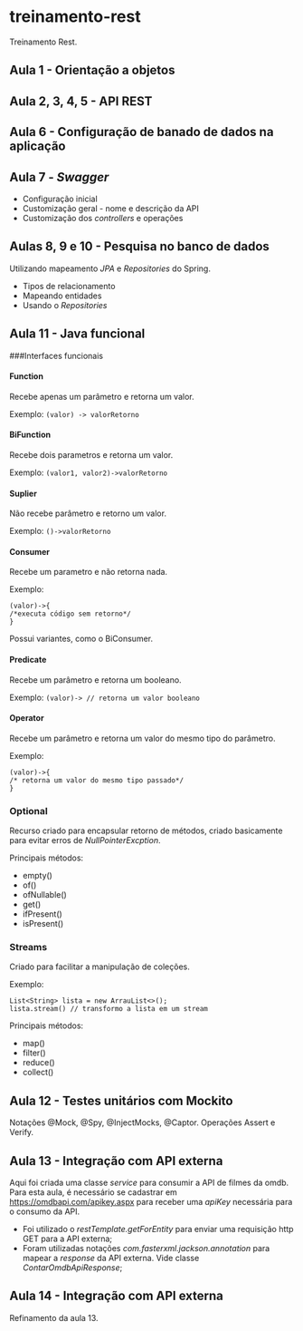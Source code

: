 # treinamento-rest
Treinamento Rest.

## Aula 1 - Orientação a objetos

## Aula 2, 3, 4, 5 - API REST

## Aula 6 - Configuração de banado de dados na aplicação

## Aula 7 - *Swagger*
  * Configuração inicial
  * Customização geral - nome e descrição da API
  * Customização dos *controllers* e operações

## Aulas 8, 9 e 10 - Pesquisa no banco de dados

Utilizando mapeamento *JPA* e *Repositories* do Spring.

 * Tipos de relacionamento
 * Mapeando entidades
 * Usando o *Repositories*

## Aula 11 - Java funcional

###Interfaces funcionais
#### Function
Recebe apenas um parâmetro e retorna um valor.

Exemplo: `(valor) -> valorRetorno`

#### BiFunction
Recebe dois parametros e retorna um valor.

Exemplo: `(valor1, valor2)->valorRetorno`

#### Suplier
Não recebe parâmetro e retorno um valor.

Exemplo: `()->valorRetorno`
   
#### Consumer
Recebe um parametro e não retorna nada.

Exemplo:
````
(valor)->{
/*executa código sem retorno*/
}
````

Possui variantes, como o BiConsumer.

#### Predicate
Recebe um parâmetro e retorna um booleano.

Exemplo: `(valor)-> // retorna um valor booleano`

#### Operator
Recebe um parâmetro e retorna um valor do mesmo tipo do parâmetro.

Exemplo:
````
(valor)->{
/* retorna um valor do mesmo tipo passado*/
}
````

 ### Optional
Recurso criado para encapsular retorno de métodos, criado 
basicamente para evitar erros de *NullPointerExcption*.

Principais métodos:
 * empty()
 * of()
 * ofNullable()
 * get()
 * ifPresent()
 * isPresent()

 ### Streams
Criado para facilitar a manipulação de coleções.

Exemplo:
````
List<String> lista = new ArrauList<>();
lista.stream() // transformo a lista em um stream
````

Principais métodos:
 * map()
 * filter()
 * reduce()
 * collect()


## Aula 12 - Testes unitários com Mockito

Notações @Mock, @Spy, @InjectMocks, @Captor.
Operações Assert e Verify.

## Aula 13 - Integração com API externa

Aqui foi criada uma classe *service* para consumir a API de filmes da omdb. Para esta 
aula, é necessário se cadastrar em https://omdbapi.com/apikey.aspx para receber uma 
*apiKey* necessária para o consumo da API.

 * Foi utilizado o *restTemplate.getForEntity* para enviar uma requisição http GET para 
   a API externa;
 * Foram utilizadas notações *com.fasterxml.jackson.annotation* para mapear a *response* 
   da API externa. Vide classe *ContarOmdbApiResponse*;

## Aula 14 - Integração com API externa

Refinamento da aula 13.
